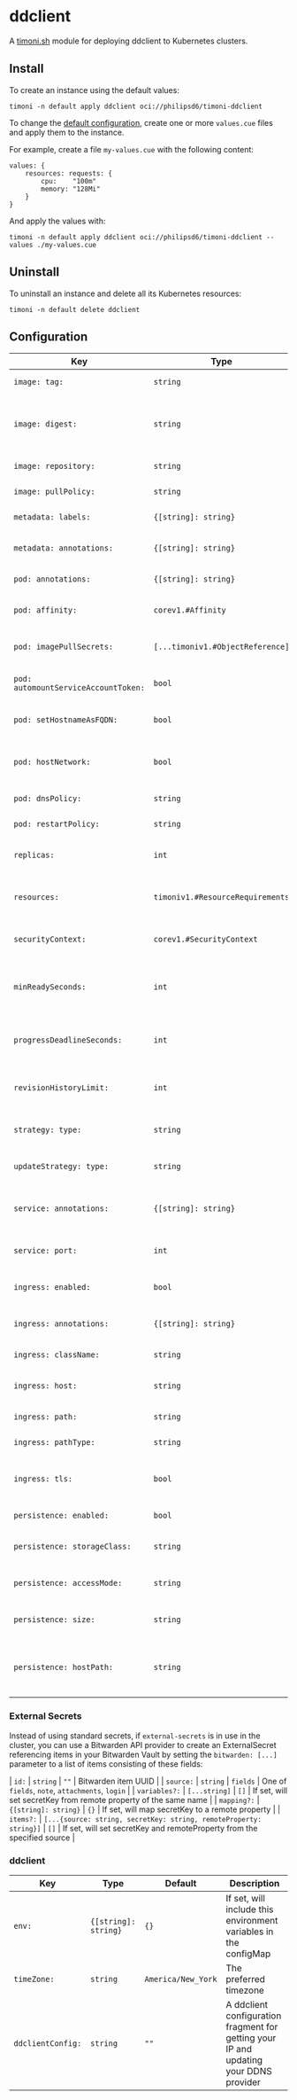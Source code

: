# ddclient

A [timoni.sh](http://timoni.sh) module for deploying ddclient to Kubernetes clusters.

## Install

To create an instance using the default values:

```shell
timoni -n default apply ddclient oci://philipsd6/timoni-ddclient
```

To change the [default configuration](#configuration),
create one or more `values.cue` files and apply them to the instance.

For example, create a file `my-values.cue` with the following content:

```cue
values: {
	resources: requests: {
		cpu:    "100m"
		memory: "128Mi"
	}
}
```

And apply the values with:

```shell
timoni -n default apply ddclient oci://philipsd6/timoni-ddclient --values ./my-values.cue
```

## Uninstall

To uninstall an instance and delete all its Kubernetes resources:

```shell
timoni -n default delete ddclient
```

## Configuration

| Key                                  | Type                             | Default                | Description                                                        |
|--------------------------------------|----------------------------------|------------------------|--------------------------------------------------------------------|
| `image: tag:`                        | `string`                         | `<latest version>`     | Container image tag                                                |
| `image: digest:`                     | `string`                         | `""`                   | Container image digest, takes precedence over `tag` when specified |
| `image: repository:`                 | `string`                         | `linuxserver/ddclient` | Container image repository                                         |
| `image: pullPolicy:`                 | `string`                         | `IfNotPresent`         | [Kubernetes image pull policy][pull-policy]                        |
| `metadata: labels:`                  | `{[string]: string}`             | `{}`                   | Common labels for all resources                                    |
| `metadata: annotations:`             | `{[string]: string}`             | `{}`                   | Common annotations for all resources                               |
| `pod: annotations:`                  | `{[string]: string}`             | `{}`                   | Annotations applied to pods                                        |
| `pod: affinity:`                     | `corev1.#Affinity`               | `{}`                   | [Kubernetes affinity and anti-affinity][anti-affinity]             |
| `pod: imagePullSecrets:`             | `[...timoniv1.#ObjectReference]` | `[]`                   | [Kubernetes image pull secrets][pull-secrets]                      |
| `pod: automountServiceAccountToken:` | `bool`                           | `false`                | Mount the service token in the pod                                 |
| `pod: setHostnameAsFQDN:`            | `bool`                           | `false`                | Use FQDN for the pod hostnames                                     |
| `pod: hostNetwork:`                  | `bool`                           | `false`                | Give access to the node host networking to the pod                 |
| `pod: dnsPolicy:`                    | `string`                         | `ClusterFirst`         | DNS policy to use for the pod                                      |
| `pod: restartPolicy:`                | `string`                         | `Always`               | Pod restart policy                                                 |
| `replicas:`                          | `int`                            | `1`                    | Kubernetes deployment replicas                                     |
| `resources:`                         | `timoniv1.#ResourceRequirements` | `{}`                   | [Kubernetes resource requests and limits][requests]                |
| `securityContext:`                   | `corev1.#SecurityContext`        | `{}`                   | [Kubernetes container security context][security-context]          |
| `minReadySeconds:`                   | `int`                            | `0`                    | Buffer time before pod is considered available after being ready   |
| `progressDeadlineSeconds:`           | `int`                            | `600`                  | Seconds wait time before reporting rollout progress failure        |
| `revisionHistoryLimit:`              | `int`                            | `2`                    | Number of deployment or statefulset versions to keep               |
| `strategy: type:`                    | `string`                         | `Recreate`             | Deployment strategy type to use                                    |
| `updateStrategy: type:`              | `string`                         | `RollingUpdate`        | StatefulSet strategy type to use                                   |
| `service: annotations:`              | `{[string]: string}`             | `{}`                   | Annotations applied to the Kubernetes Service                      |
| `service: port:`                     | `int`                            | `80`                   | Kubernetes Service HTTP port                                       |
| `ingress: enabled:`                  | `bool`                           | `false`                | Create an Ingress resource for the service                         |
| `ingress: annotations:`              | `{[string]: string}`             | `{}`                   | Annotations applied to ingress                                     |
| `ingress: className:`                | `string`                         | `nginx`                | The className for the Ingress                                      |
| `ingress: host:`                     | `string`                         | `""`                   | Required: the FQDN endpoint for the Ingress                        |
| `ingress: path:`                     | `string`                         | `/`                    | The path for the service backend                                   |
| `ingress: pathType:`                 | `string`                         | `Prefix`               | The pathType for the path                                          |
| `ingress: tls:`                      | `bool`                           | `true`                 | Enable tls support for the Ingress using a default secret          |
| `persistence: enabled:`              | `bool`                           | `true`                 | Enable persistence                                                 |
| `persistence: storageClass:`         | `string`                         | `standard`             | The storageClass to use                                            |
| `persistence: accessMode:`           | `string`                         | `ReadWriteOnce`        | The accessMode to request for storage                              |
| `persistence: size:`                 | `string`                         | `1Gi`                  | The amount of storage to request                                   |
| `persistence: hostPath:`             | `string`                         | `""`                   | If set, will create a PersistentVolume for that path on the host   |

### External Secrets
Instead of using standard secrets, if `external-secrets` is in use in the cluster, you can use a Bitwarden API provider to create an ExternalSecret referencing items in your Bitwarden Vault by setting the `bitwarden: [...]` parameter to a list of items consisting of these fields:

| `id:`         | `string`                                                           | `""`     | Bitwarden item UUID                                                     |
| `source:`     | `string`                                                           | `fields` | One of `fields`, `note`, `attachments`, `login`                         |
| `variables?:` | `[...string]`                                                      | `[]`     | If set, will set secretKey from remote property of the same name        |
| `mapping?:`   | `{[string]: string}`                                               | `{}`     | If set, will map secretKey to a remote property                         |
| `items?:`     | `[...{source: string, secretKey: string, remoteProperty: string}]` | `[]`     | If set, will set secretKey and remoteProperty from the specified source |

### ddclient
| Key               | Type                 | Default            | Description                                                                           |
|-------------------|----------------------|--------------------|---------------------------------------------------------------------------------------|
| `env:`            | `{[string]: string}` | `{}`               | If set, will include this environment variables in the configMap                      |
| `timeZone:`       | `string`             | `America/New_York` | The preferred timezone                                                                |
| `ddclientConfig:` | `string`             | `""`               | A ddclient configuration fragment for getting your IP and updating your DDNS provider |

[pull-policy]: https://kubernetes.io/docs/concepts/containers/images/#image-pull-policy
[anti-affinity]: https://kubernetes.io/docs/concepts/scheduling-eviction/assign-pod-node/#affinity-and-anti-affinity
[pull-secrets]: https://kubernetes.io/docs/concepts/containers/images/#specifying-imagepullsecrets-on-a-pod
[requests]: https://kubernetes.io/docs/concepts/configuration/manage-resources-containers
[security-context]: https://kubernetes.io/docs/tasks/configure-pod-container/security-context
